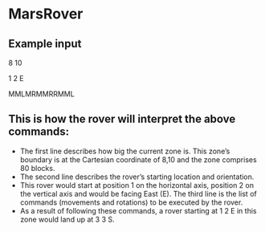 # MarsRover

## Example input

 8 10
 
 1 2  E
 
 MMLMRMMRRMML
     
     
## This is how the rover will interpret the above commands:
  * The first line describes how big the current zone is. This zone’s boundary is at
    the Cartesian coordinate of 8,10 and the zone comprises 80 blocks.
  * The second line describes the rover’s starting location and orientation.
  * This rover would start at position 1 on the horizontal axis, position 2 on the
    vertical axis and would be facing East (E). The third line is the list of commands
    (movements and rotations) to be executed by the rover.
  * As a result of following these commands, a rover starting at 1 2 E in this zone
    would land up at 3 3 S.
